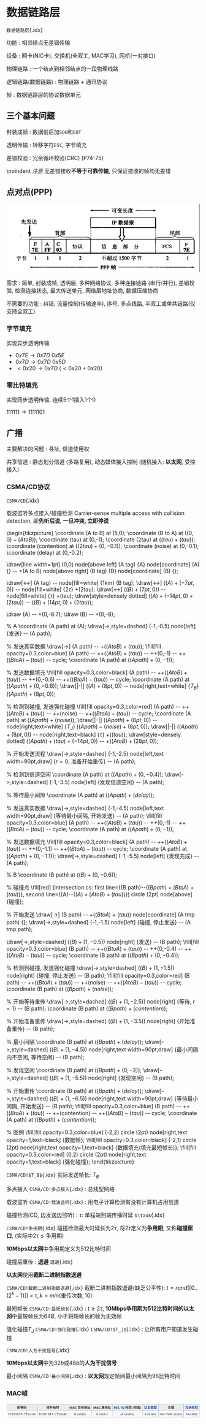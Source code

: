 <!--
  vi: ft=pandoc.markdown
-->

# 数据链路层

`数据链路层`{.idx}

功能
: 相邻结点无差错传输

设备
: 网卡(NIC卡), 交换机(全双工, MAC学习), 网桥(一对接口)

物理链路
: 一个结点到相邻结点的一段物理线路

逻辑链路(数据链路)
: 物理链路 + 通讯协议

帧
: 数据链路层的协议数据单元

## 三个基本问题

封装成帧
: 数据前后加`SOH`和`EOT`

透明传输
: 转移字符`ESC`, 字节填充

差错校验
: 冗余循环校验(CRC) (P74-75)

\noindent
*注意* 无差错接收**不等于可靠传输**, 只保证接收的帧均无差错


## 点对点(PPP)

![](./images/03-data-link-layer/ppp.png)

需求
: 简单, 封装成帧, 透明层, 多种网络协议, 多种连接链路 (串行/并行), 差错校验, 检测连接状态, 最大传送单元, 网络层地址协商, 数据压缩协商 

不需要的功能 
: 纠错, 流量控制(传输速率), 序号, 多点线路, 半双工或单共链路(仅支持全双工)

### 字节填充

实现异步透明传输

* $0x7E \rightarrow 0x7D\ 0x5E$
* $0x7D \rightarrow 0x7D\ 0x5D$
* $<0x20 \rightarrow 0x7D\ (<0x20 + 0x20)$

### 零比特填充

实现同步透明传输, 连续5个1插入1个0

$111111 \rightarrow 1111101$

## 广播

主要解决的问题
: 寻址, 信道使用权

共享信道
: 静态划分信道 (多路复用), 动态媒体接入控制 (随机接入: **以太网**, 受控接入)

### CSMA/CD协议

`CSMA/CD`{.idx}

载波监听多点接入/碰撞检测 Carrier-sense multiple access with collision detection, 即**先听后说, 一旦冲突, 立即停说**

\begin{tikzpicture}
  \coordinate (A to B) at (5,0);
  \coordinate (B to A) at ($(0,0) - (A to B)$);
  \coordinate (tau) at (0,-1);
  \coordinate (2tau) at ($(tau) + (tau)$);
  \coordinate (contention) at ($(2tau) + (0,-0.1)$);
  \coordinate (noise) at (0,-0.1);
  \coordinate (delay) at (0,-0.2);

  \draw[line width=1pt]
     (0,0) node[above left] (A tag) {A} node[coordinate] (A) {}
     -- +(A to B) node[above right] (B tag) {B} node[coordinate] (B) {};

  \draw[<->] (A tag) -- node[fill=white] {1km} (B tag);
  \draw[<->] ($(A) + (-7pt,0)$) -- node[fill=white] {$2\tau$} +(2tau);
  \draw[<->] ($(B) + (7pt,0)$) -- node[fill=white] {$\tau$} +(tau);
  \draw[style=densely dotted] ($(A) + (-14pt,0) + (2tau)$) -- ($(B) + (14pt,0) + (2tau)$);
  
  \draw (A) -- +(0,-8.7);
  \draw (B) -- +(0,-8);

  % A
  \coordinate (A path) at (A);
  \draw[->,style=dashed] (-1,-0.5) node[left] {发送} -- (A path);

  % 发送真实数据
  \draw[->] (A path) -- +($(A to B) + (tau)$);
  \fill[fill opacity=0.3,color=blue] (A path) -- ++($(A to B) + (tau)$) -- ++(0,-1) -- ++($(B to A) - (tau)$) -- cycle;
  \coordinate (A path) at ($(A path) + (0,-1)$);

  % 发送数据填充
  \fill[fill opacity=0.3,color=black] (A path) -- ++($(A to B) + (tau)$) -- ++(0,-0.6) -- ++($(B to A) - (tau)$) -- cycle;
  \coordinate (A path) at ($(A path) + (0,-0.6)$);
  \draw[|-|] ($(A) + (8pt,0)$) -- node[right,text=white] {$T_B$} ($(A path) + (8pt,0)$);

  % 检测到碰撞, 发送强化碰撞
  \fill[fill opacity=0.3,color=red] (A path) -- ++($(A to B) + (tau)$) -- ++(noise) -- ++($(B to A) - (tau)$) -- cycle;
  \coordinate (A path) at ($(A path) + (noise)$);
  \draw[|-|] ($(A path) + (8pt,0)$) -- node[right,text=white] {$T_J$} ($(A path) - (noise) + (8pt,0)$);
  \draw[|-|] ($(A path) + (8pt,0)$) -- node[right,text=black] {$\tau$} +($(tau)$);
  \draw[style=densely dotted] ($(A path) + (tau) + (-14pt,0)$) -- +($(A to B) + (28pt,0)$);

  % 开始发送流程
  \draw[->,style=dashed] (-1,-2.5) node[left,text width=90pt,draw] {$r=0$, 准备开始重传} -- (A path);

  % 检测到信道空闲
  \coordinate (A path) at ($(A path) + (0,-0.4)$);
  \draw[->,style=dashed] (-1,-3.5) node[left] {发现信道空闲} -- (A path);

  % 等待最小间隙
  \coordinate (A path) at ($(A path) + (delay)$);

  % 发送真实数据
  \draw[->,style=dashed] (-1,-4.5) node[left,text width=90pt,draw] {等待最小间隔, 开始发送} -- (A path);
  \fill[fill opacity=0.3,color=blue] (A path) -- ++($(A to B) + (tau)$) -- ++(0,-1) -- ++($(B to A) - (tau)$) -- cycle;
  \coordinate (A path) at ($(A path) + (0,-1)$);

  % 发送数据填充
  \fill[fill opacity=0.3,color=black] (A path) -- ++($(A to B) + (tau)$) -- ++(0,-1.1) -- ++($(B to A) - (tau)$) -- cycle;
  \coordinate (A path) at ($(A path) + (0,-1.1)$);
  \draw[->,style=dashed] (-1,-5.5) node[left] {发现完成} -- (A path);
  
  % B
  \coordinate (B path) at ($(B) + (0,-0.6)$);

  % 碰撞点
  \fill[red] (intersection cs:
                first line={(B path)--($(B path) + (B to A) + (tau)$)},
                second line={(A)--($(A) + (A to B) + (tau)$)})
             circle (2pt) node[above] {碰撞};

  % 开始发送
  \draw[->] (B path) -- +($(B to A) + (tau)$) node[coordinate] (A tmp path) {};
  \draw[->,style=dashed] (-1,-1.5) node[left] {碰撞, 停止发送} -- (A tmp path);

  \draw[->,style=dashed] ($(B) + (1, -0.5)$) node[right] {发送} -- (B path);
  \fill[fill opacity=0.3,color=blue] (B path) -- ++($(B to A) + (tau)$) -- ++(0,-0.4) -- ++($(A to B) - (tau)$) -- cycle;
  \coordinate (B path) at ($(B path) + (0,-0.4)$);

  % 检测到碰撞, 发送强化碰撞
  \draw[->,style=dashed] ($(B) + (1, -1.5)$) node[right] {碰撞, 停止发送} -- (B path);
  \fill[fill opacity=0.3,color=red] (B path) -- ++($(B to A) + (tau)$) -- ++(noise) -- ++($(A to B) - (tau)$) -- cycle;
  \coordinate (B path) at ($(B path) + (noise)$);

  % 开始等待重传
  \draw[->,style=dashed] ($(B) + (1, -2.5)$) node[right] {等待, $r = 1$} -- (B path);
  \coordinate (B path) at ($(B path) + (contention)$);

  % 开始准备重传
  \draw[->,style=dashed] ($(B) + (1, -3.5)$) node[right] {开始准备重传} -- (B path);

  % 最小间隔
  \coordinate (B path) at ($(B path) + (delay)$);
  \draw[->,style=dashed] ($(B) + (1, -4.5)$) node[right,text width=90pt,draw] {最小间隔内不空闲, 等待空闲} -- (B path);

  % 发现空闲
  \coordinate (B path) at ($(B path) + (0,-2)$);
  \draw[->,style=dashed] ($(B) + (1, -5.5)$) node[right] {发现空闲} -- (B path);

  % 开始重传
  \coordinate (B path) at ($(B path) + (delay)$);
  \draw[->,style=dashed] ($(B) + (1, -6.5)$) node[right,text width=90pt,draw] {等待最小间隔, 开始发送} -- (B path);
  \fill[fill opacity=0.3,color=blue] (B path) -- ++($(B to A) + (tau)$) -- ++(contention) -- ++($(A to B) - (tau)$) -- cycle;
  \coordinate (A path) at ($(B path) + (contention)$);

  % 图例
  \fill[fill opacity=0.3,color=blue] (-2,2) circle (2pt) node[right,text opacity=1,text=black] {数据帧};
  \fill[fill opacity=0.3,color=black] (-2,1) circle (2pt) node[right,text opacity=1,text=black] {数据填充(填充最短帧长)};
  \fill[fill opacity=0.3,color=red] (0,2) circle (2pt) node[right,text opacity=1,text=black] {强化碰撞};
\end{tikzpicture}

`CSMA/CD!$T_B$`{.idx}
实际发送帧长: $T_B$

多点接入 `CSMA/CD!多点接入`{.idx}
: 总线型网络

载波监听 `CSMA/CD!载波监听`{.idx}
: 用电子计算检测有没有计算机占用信道

碰撞检测(CD, 边发送边监听) 
: $\tau$: 单程端到端传播时延 `$\tau$`{.idx}

  `CSMA/CD!争用期`{.idx}
  碰撞检测最大时延长为$2\tau$, 将$2\tau$定义为**争用期**, 又称**碰撞窗口**, (实际中$2\tau \le \text{争用期}$)

  **10Mbps以太网**中争用期定义为512比特时间

碰撞后重传
: **退避** `退避`{.idx}

  **以太网**使用**截断二进制指数退避**

  `CSMA/CD!截断二进制指数退避`{.idx}
  截断二进制指数退避(缺乏公平性): $t = rand([0..(2^k - 1)]) \times \tau, k = min(\text{重传次数}, 10)$

最短帧长 `CSMA/CD!最短帧长`{.idx}
: $t \ge 2\tau$, **10Mbps争用期为512比特时间的以太网**中最短帧长为$64B$, 小于将短帧长的帧为无效帧

强化碰撞$T_J$ `CSMA/CD!强化碰撞`{.idx} `CSMA/CD!$T_J$`{.idx}
: 让所有用户知道发生碰撞

  `CSMA/CD!人为干扰信号`{.idx}

  **10Mbps以太网**中为$32b$或$48b$的**人为干扰信号**

最小间隔 `CSMA/CD!最小间隔`{.idx}
: **以太网**规定帧间最小间隔为96比特时间

### MAC帧

![](./images/03-data-link-layer/mac.png)
